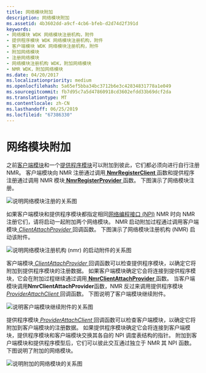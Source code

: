 ```yaml
---
title: 网络模块附加
description: 网络模块附加
ms.assetid: 4b3602dd-a9cf-4cb6-bfeb-d2d74d2f391d
keywords:
- 网络模块 WDK 网络模块注册机构，附件
- 提供程序模块 WDK 网络模块注册机构，附件
- 客户端模块 WDK 网络模块注册机构，附件
- 附加网络模块
- 注册网络模块
- 网络模块注册机构 WDK，附加网络模块
- NMR WDK，附加网络模块
ms.date: 04/20/2017
ms.localizationpriority: medium
ms.openlocfilehash: 5a65ef5bba34bc3712b6e3c42834831778a1e049
ms.sourcegitcommit: fb7d95c7a5d47860918cd3602efdd33b69dcf2da
ms.translationtype: MT
ms.contentlocale: zh-CN
ms.lasthandoff: 06/25/2019
ms.locfileid: "67386330"
---
```

# <a name="network-module-attachment"></a>网络模块附加


之前[客户端模块](client-module.md)和一个[提供程序模块](provider-module.md)可以附加到彼此，它们都必须向进行自行注册 NMR。 客户端模块向 NMR 注册通过调用[ **NmrRegisterClient** ](https://docs.microsoft.com/windows-hardware/drivers/ddi/content/netioddk/nf-netioddk-nmrregisterclient)函数和提供程序注册通过调用 NMR 模块[ **NmrRegisterProvider** ](https://docs.microsoft.com/windows-hardware/drivers/ddi/content/netioddk/nf-netioddk-nmrregisterprovider)函数。 下图演示了网络模块注册。

![说明网络模块注册的关系图](images/nmrattach1.png)

如果客户端模块和提供程序模块都指定相同[网络编程接口 (NPI)](network-programming-interface.md) NMR 时向 NMR 注册它们，请将启动一起附加两个网络模块。 NMR 启动附加过程通过调用客户端模块[ *ClientAttachProvider* ](https://docs.microsoft.com/windows-hardware/drivers/ddi/content/netioddk/nc-netioddk-npi_client_attach_provider_fn)回调函数。 下图演示了网络模块注册机构 (NMR) 启动该附件。

![说明网络模块注册机构 (nmr) 的启动附件的关系图](images/nmrattach2.png)

客户端模块[ *ClientAttachProvider* ](https://docs.microsoft.com/windows-hardware/drivers/ddi/content/netioddk/nc-netioddk-npi_client_attach_provider_fn)回调函数可以检查提供程序模块，以确定它将附加到提供程序模块的注册数据。 如果客户端模块确定它会将连接到提供程序模块，它会在附加过程继续通过调用[ **NmrClientAttachProvider** ](https://docs.microsoft.com/windows-hardware/drivers/ddi/content/netioddk/nf-netioddk-nmrclientattachprovider)函数。 当客户端模块调用**NmrClientAttachProvider**函数，NMR 反过来调用提供程序模块[ *ProviderAttachClient* ](https://docs.microsoft.com/windows-hardware/drivers/ddi/content/netioddk/nc-netioddk-npi_provider_attach_client_fn)回调函数。 下图说明了客户端模块继续附件。

![说明客户端模块继续附件的关系图](images/nmrattach3.png)

提供程序模块[ *ProviderAttachClient* ](https://docs.microsoft.com/windows-hardware/drivers/ddi/content/netioddk/nc-netioddk-npi_provider_attach_client_fn)回调函数可以检查客户端模块，以确定它将附加到客户端模块的注册数据。 如果提供程序模块确定它会将连接到客户端模块，提供程序模块和客户端模块交换其各自的 NPI 调度表结构的指针。 附加到客户端模块和提供程序模型后，它们可以彼此交互通过独立于 NMR 其 NPI 函数。 下图说明了附加的网络模块。

![说明附加的网络模块的关系图](images/nmrattach4.png)
